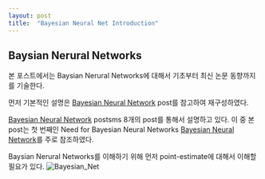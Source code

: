 ```yaml
---
layout: post
title:  "Bayesian Neural Net Introduction"
---
```

 Baysian Nerural Networks
---

본 포스트에서는 Baysian Nerural Networks에 대해서 기초부터 최신 논문 동향까지를 기술한다.

먼저 기본적인 설명은 [Bayesian Neural Network][1] post를 참고하여 재구성하였다.

[Bayesian Neural Network][1] postsms 8개의 post를 통해서 설명하고 있다. 이 중 본 post는 첫 번째인 Need for Bayesian Neural Networks [Bayesian Neural Network][1]를 주로 참조하였다.

Baysian Nerural Networks를 이해하기 위해 먼저 point-estimate에 대해서 이해할 필요가 있다.
![Bayesian_Net](https://cdn-images-1.medium.com/max/1200/1*n6Td0BSmvCGaTYaIJEqF-g.png)



[1]: https://medium.com/neuralspace/bayesian-neural-network-series-post-1-need-for-bayesian-networks-e209e66b70b2
[2]: http://www.facebook.com
